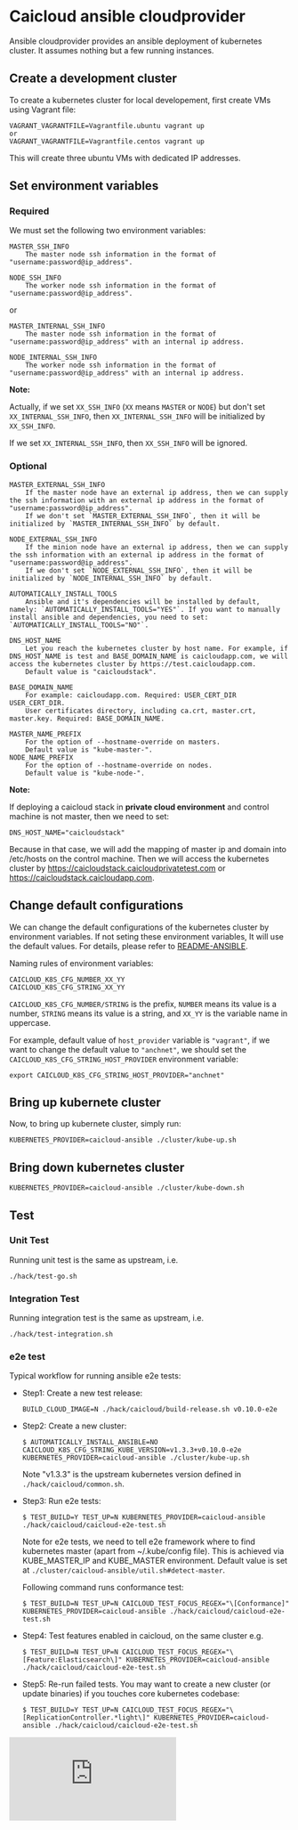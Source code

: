 # Caicloud ansible cloudprovider

Ansible cloudprovider provides an ansible deployment of kubernetes cluster. It assumes nothing but a few running instances.

## Create a development cluster

To create a kubernetes cluster for local developement, first create VMs using Vagrant file:
```
VAGRANT_VAGRANTFILE=Vagrantfile.ubuntu vagrant up
or
VAGRANT_VAGRANTFILE=Vagrantfile.centos vagrant up
```

This will create three ubuntu VMs with dedicated IP addresses.

## Set environment variables

### Required
We must set the following two environment variables:
```
MASTER_SSH_INFO
    The master node ssh information in the format of "username:password@ip_address".

NODE_SSH_INFO
    The worker node ssh information in the format of "username:password@ip_address".
```

or

```
MASTER_INTERNAL_SSH_INFO
    The master node ssh information in the format of "username:password@ip_address" with an internal ip address.

NODE_INTERNAL_SSH_INFO
    The worker node ssh information in the format of "username:password@ip_address" with an internal ip address.
```

**Note:**

Actually, if we set `XX_SSH_INFO` (`XX` means `MASTER` or `NODE`) but don't set `XX_INTERNAL_SSH_INFO`, then `XX_INTERNAL_SSH_INFO` will be initialized by `XX_SSH_INFO`.

If we set `XX_INTERNAL_SSH_INFO`, then `XX_SSH_INFO` will be ignored.

### Optional

```
MASTER_EXTERNAL_SSH_INFO
    If the master node have an external ip address, then we can supply the ssh information with an external ip address in the format of "username:password@ip_address".
    If we don't set `MASTER_EXTERNAL_SSH_INFO`, then it will be initialized by `MASTER_INTERNAL_SSH_INFO` by default.

NODE_EXTERNAL_SSH_INFO
    If the minion node have an external ip address, then we can supply the ssh information with an external ip address in the format of "username:password@ip_address".
    If we don't set `NODE_EXTERNAL_SSH_INFO`, then it will be initialized by `NODE_INTERNAL_SSH_INFO` by default.

AUTOMATICALLY_INSTALL_TOOLS
    Ansible and it's dependencies will be installed by default, namely: `AUTOMATICALLY_INSTALL_TOOLS="YES"`. If you want to manually install ansible and dependencies, you need to set: `AUTOMATICALLY_INSTALL_TOOLS="NO"`.

DNS_HOST_NAME
    Let you reach the kubernetes cluster by host name. For example, if DNS_HOST_NAME is test and BASE_DOMAIN_NAME is caicloudapp.com, we will access the kubernetes cluster by https://test.caicloudapp.com.
    Default value is "caicloudstack".

BASE_DOMAIN_NAME
    For example: caicloudapp.com. Required: USER_CERT_DIR
USER_CERT_DIR.
    User certificates directory, including ca.crt, master.crt, master.key. Required: BASE_DOMAIN_NAME.

MASTER_NAME_PREFIX
    For the option of --hostname-override on masters.
    Default value is "kube-master-".
NODE_NAME_PREFIX
    For the option of --hostname-override on nodes.
    Default value is "kube-node-".
```

**Note:**

If deploying a caicloud stack in **private cloud environment** and control machine is not master, then we need to set:
```
DNS_HOST_NAME="caicloudstack"
```

Because in that case, we will add the mapping of master ip and domain into /etc/hosts on the control machine. Then we will access the kubernetes cluster by https://caicloudstack.caicloudprivatetest.com or https://caicloudstack.caicloudapp.com.

## Change default configurations

We can change the default configurations of the kubernetes cluster by environment variables. If not seting these environment variables, It will use the default values. For details, please refer to [README-ANSIBLE](README-ANSIBLE.md).

Naming rules of environment variables:
```
CAICLOUD_K8S_CFG_NUMBER_XX_YY
CAICLOUD_K8S_CFG_STRING_XX_YY
```

`CAICLOUD_K8S_CFG_NUMBER/STRING` is the prefix, `NUMBER` means its value is a number, `STRING` means its value is a string, and `XX_YY` is the variable name in uppercase.

For example, default value of `host_provider` variable is `"vagrant"`, if we want to change the default value to `"anchnet"`, we should set the `CAICLOUD_K8S_CFG_STRING_HOST_PROVIDER` environment variable:
```
export CAICLOUD_K8S_CFG_STRING_HOST_PROVIDER="anchnet"
```

## Bring up kubernete cluster

Now, to bring up kubernete cluster, simply run:
```
KUBERNETES_PROVIDER=caicloud-ansible ./cluster/kube-up.sh
```

## Bring down kubernetes cluster
```
KUBERNETES_PROVIDER=caicloud-ansible ./cluster/kube-down.sh
```

## Test

### Unit Test

Running unit test is the same as upstream, i.e.
```
./hack/test-go.sh
```

### Integration Test

Running integration test is the same as upstream, i.e.
```
./hack/test-integration.sh
```

### e2e test

Typical workflow for running ansible e2e tests:

- Step1:
  Create a new test release:
  ```
  BUILD_CLOUD_IMAGE=N ./hack/caicloud/build-release.sh v0.10.0-e2e
  ```

- Step2:
  Create a new cluster:
  ```
  $ AUTOMATICALLY_INSTALL_ANSIBLE=NO CAICLOUD_K8S_CFG_STRING_KUBE_VERSION=v1.3.3+v0.10.0-e2e KUBERNETES_PROVIDER=caicloud-ansible ./cluster/kube-up.sh
  ```
  Note "v1.3.3" is the upstream kubernetes version defined in `./hack/caicloud/common.sh`.

- Step3:
  Run e2e tests:
  ```
  $ TEST_BUILD=Y TEST_UP=N KUBERNETES_PROVIDER=caicloud-ansible ./hack/caicloud/caicloud-e2e-test.sh
  ```
  Note for e2e tests, we need to tell e2e framework where to find kubernetes master (apart from ~/.kube/config
  file). This is achieved via KUBE_MASTER_IP and KUBE_MASTER environment. Default value is set at
  `./cluster/caicloud-ansible/util.sh#detect-master`.

  Following command runs conformance test:
  ```
  $ TEST_BUILD=N TEST_UP=N CAICLOUD_TEST_FOCUS_REGEX="\[Conformance]" KUBERNETES_PROVIDER=caicloud-ansible ./hack/caicloud/caicloud-e2e-test.sh
  ```

- Step4:
  Test features enabled in caicloud, on the same cluster e.g.
  ```
  $ TEST_BUILD=N TEST_UP=N CAICLOUD_TEST_FOCUS_REGEX="\[Feature:Elasticsearch\]" KUBERNETES_PROVIDER=caicloud-ansible ./hack/caicloud/caicloud-e2e-test.sh
  ```

- Step5:
  Re-run failed tests. You may want to create a new cluster (or update binaries) if you touches core kubernetes codebase:
  ```
  $ TEST_BUILD=Y TEST_UP=N CAICLOUD_TEST_FOCUS_REGEX="\[ReplicationController.*light\]" KUBERNETES_PROVIDER=caicloud-ansible ./hack/caicloud/caicloud-e2e-test.sh
  ```


[![Analytics](https://kubernetes-site.appspot.com/UA-36037335-10/GitHub/cluster/caicloud-ansible/README.md?pixel)]()
